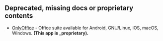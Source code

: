 ## Deprecated, missing docs or proprietary contents

- [OnlyOffice](https://www.onlyoffice.com/) - Office suite available for Android, GNU/Linux, iOS, macOS, Windows. **(This app is _proprietary).** 
